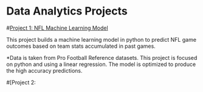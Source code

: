 # Data Analytics Projects


#[Project 1: NFL Machine Learning Model](https://github.com/kjdum/portfolio/blob/main/NFL%20Python%20Machine%20Learning.ipynb)

This project builds a machine learning model in python to predict NFL game outcomes based on team stats accumulated in past games.

*Data is taken from Pro Football Reference datasets.
This project is focused on python and using a linear regression.
The model is optimized to produce the high accuracy predictions.


#[Project 2: 
